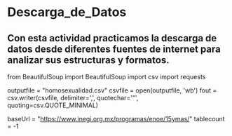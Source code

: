 # Descarga_de_Datos
## Con esta actividad practicamos la descarga de datos desde diferentes fuentes de internet para analizar sus estructuras y formatos.


from BeautifulSoup import BeautifulSoup
import csv
import requests

outputfile = "homosexualidad.csv"
csvfile = open(outputfile, 'wb')
fout = csv.writer(csvfile, delimiter=',', quotechar='"', quoting=csv.QUOTE_MINIMAL)

baseUrl = "https://www.inegi.org.mx/programas/enoe/15ymas/"
tablecount = -1
